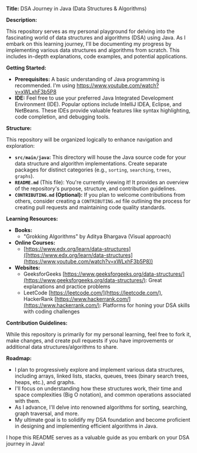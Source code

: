 
**Title:** DSA Journey in Java (Data Structures & Algorithms)

**Description:**

This repository serves as my personal playground for delving into the fascinating world of data structures and algorithms (DSA) using Java. As I embark on this learning journey, I'll be documenting my progress by implementing various data structures and algorithms from scratch. This includes in-depth explanations, code examples, and potential applications.

**Getting Started:**

- **Prerequisites:** A basic understanding of Java programming is recommended. I'm using https://www.youtube.com/watch?v=xWLxhF3b5P8
- **IDE:** Feel free to use your preferred Java Integrated Development Environment (IDE). Popular options include IntelliJ IDEA, Eclipse, and NetBeans. These IDEs provide valuable features like syntax highlighting, code completion, and debugging tools.

**Structure:**

This repository will be organized logically to enhance navigation and exploration:

- **`src/main/java`:** This directory will house the Java source code for your data structure and algorithm implementations. Create separate packages for distinct categories (e.g., `sorting`, `searching`, `trees`, `graphs`).
- **`README.md`** (This file): You're currently viewing it! It provides an overview of the repository's purpose, structure, and contribution guidelines.
- **`CONTRIBUTING.md` (Optional):** If you plan to welcome contributions from others, consider creating a `CONTRIBUTING.md` file outlining the process for creating pull requests and maintaining code quality standards.

**Learning Resources:**

- **Books:**
    - "Grokking Algorithms" by Aditya Bhargava (Visual approach)
- **Online Courses:**
    - [https://www.edx.org/learn/data-structures]([https://www.edx.org/learn/data-structures](https://www.youtube.com/watch?v=xWLxhF3b5P8))
- **Websites:**
    - GeeksforGeeks [https://www.geeksforgeeks.org/data-structures/](https://www.geeksforgeeks.org/data-structures/): Great explanations and practice problems
    - LeetCode [https://leetcode.com/](https://leetcode.com/), HackerRank [https://www.hackerrank.com/](https://www.hackerrank.com/): Platforms for honing your DSA skills with coding challenges

**Contribution Guidelines:**

While this repository is primarily for my personal learning, feel free to fork it, make changes, and create pull requests if you have improvements or additional data structures/algorithms to share.

**Roadmap:**

- I plan to progressively explore and implement various data structures, including arrays, linked lists, stacks, queues, trees (binary search trees, heaps, etc.), and graphs.
- I'll focus on understanding how these structures work, their time and space complexities (Big O notation), and common operations associated with them.
- As I advance, I'll delve into renowned algorithms for sorting, searching, graph traversal, and more.
- My ultimate goal is to solidify my DSA foundation and become proficient in designing and implementing efficient algorithms in Java.

I hope this README serves as a valuable guide as you embark on your DSA journey in Java!
